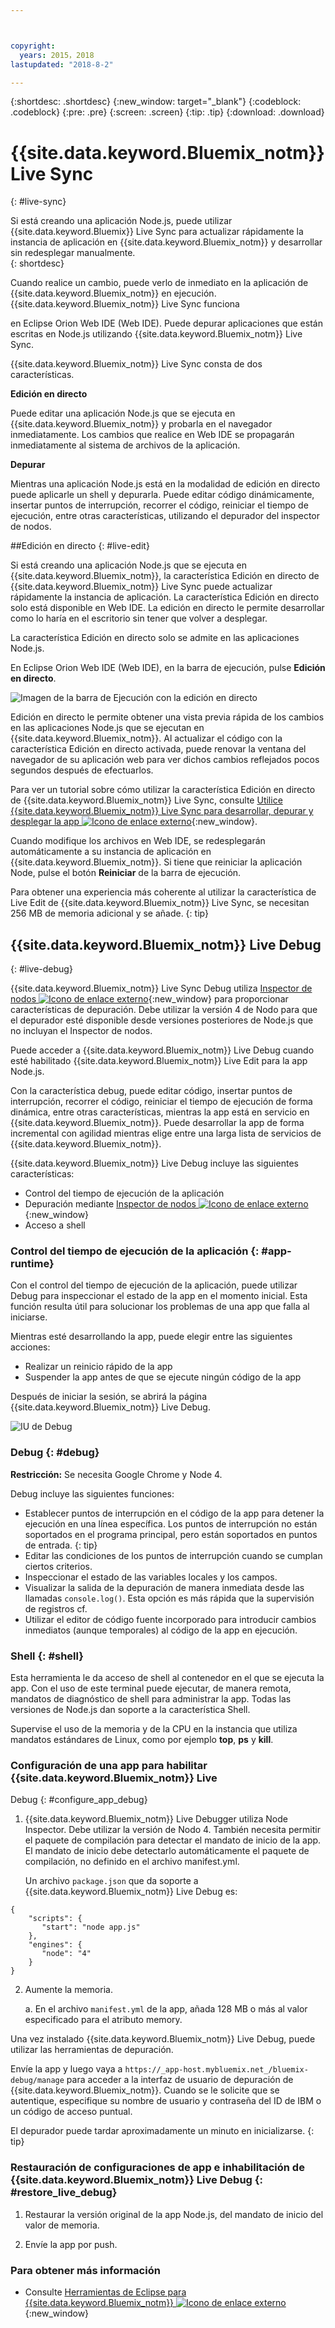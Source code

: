 ```yaml
---



copyright:
  years: 2015，2018
lastupdated: "2018-8-2"

---
```


{:shortdesc: .shortdesc}
{:new_window: target="_blank"}
{:codeblock: .codeblock}
{:pre: .pre}
{:screen: .screen}
{:tip: .tip}
{:download: .download}

# {{site.data.keyword.Bluemix_notm}} Live Sync
{: #live-sync}


Si está creando una aplicación Node.js, puede utilizar {{site.data.keyword.Bluemix}} Live Sync para actualizar rápidamente la instancia de aplicación en {{site.data.keyword.Bluemix_notm}} y desarrollar sin redesplegar manualmente.   
{: shortdesc}

Cuando realice un cambio, puede verlo de inmediato en la aplicación de {{site.data.keyword.Bluemix_notm}} en ejecución. {{site.data.keyword.Bluemix_notm}} Live Sync funciona
<!--from both the command line and -->
en Eclipse Orion Web IDE (Web IDE). Puede depurar aplicaciones que están escritas en Node.js utilizando {{site.data.keyword.Bluemix_notm}} Live Sync.  

{{site.data.keyword.Bluemix_notm}} Live Sync consta de dos características.
<!--three -->

<!--
**Desktop Sync**  

You can synchronize any desktop directory tree with a cloud-based project workspace similar to the way Dropbox works. The Web IDE directly edits the same cloud-based workspace, so both stay in sync. Desktop Sync works for any kind of application. To use Desktop Sync, you need to download and install the BL command line interface.  
-->

**Edición en directo**

Puede editar una aplicación Node.js que se ejecuta en {{site.data.keyword.Bluemix_notm}} y probarla en el navegador inmediatamente. Los cambios que realice en Web IDE se propagarán inmediatamente al sistema de archivos de la aplicación.  

**Depurar**  

Mientras una aplicación Node.js está en la modalidad de edición en directo puede aplicarle un shell y depurarla. Puede editar código dinámicamente, insertar puntos de interrupción, recorrer el código, reiniciar el tiempo de ejecución, entre otras características, utilizando el depurador del inspector de nodos.  


##Edición en directo
{: #live-edit}

Si está creando una aplicación Node.js que se ejecuta en {{site.data.keyword.Bluemix_notm}}, la característica Edición en directo de {{site.data.keyword.Bluemix_notm}} Live Sync puede actualizar rápidamente la instancia de aplicación. La característica Edición en directo solo está disponible en Web IDE. La edición en directo le permite desarrollar como lo haría en el escritorio sin tener que volver a desplegar.

La característica Edición en directo solo se admite en las aplicaciones Node.js.

En Eclipse Orion Web IDE (Web IDE), en la barra de ejecución, pulse **Edición en directo**.

![Imagen de la barra de Ejecución con la edición en directo](images/bluemix-live-sync-light.png)

Edición en directo le permite obtener una vista previa rápida de los cambios en las aplicaciones Node.js que se ejecutan en {{site.data.keyword.Bluemix_notm}}. Al actualizar
el código con la característica Edición en directo activada, puede renovar la ventana del navegador de su aplicación web
para ver dichos cambios reflejados pocos segundos después de efectuarlos.

Para ver un tutorial sobre cómo utilizar la característica Edición en directo de {{site.data.keyword.Bluemix_notm}} Live Sync, consulte [Utilice {{site.data.keyword.Bluemix_notm}} Live Sync para desarrollar, depurar y desplegar la app ![Icono de enlace externo](../../icons/launch-glyph.svg "Icono de enlace externo")](https://www.ibm.com/cloud/garage/tutorials/use-live-sync-to-develop-debug-and-deploy-your-app){:new_window}.

Cuando modifique los archivos en Web IDE, se redesplegarán automáticamente a su instancia de aplicación en {{site.data.keyword.Bluemix_notm}}. Si tiene que reiniciar la aplicación Node, pulse el botón **Reiniciar** de la barra de ejecución.

Para obtener una experiencia más coherente al utilizar la característica de Live Edit de {{site.data.keyword.Bluemix_notm}} Live Sync, se necesitan 256 MB de memoria adicional y se añade.
{: tip}

## {{site.data.keyword.Bluemix_notm}} Live Debug
{: #live-debug}

{{site.data.keyword.Bluemix_notm}} Live Sync Debug utiliza
[Inspector de nodos ![Icono de enlace externo](../../icons/launch-glyph.svg "Icono de enlace externo")](https://github.com/node-inspector/node-inspector){:new_window}
para proporcionar características de depuración. Debe utilizar la versión 4 de Nodo para que el depurador esté disponible desde versiones posteriores de Node.js que no incluyan el Inspector de nodos.

Puede acceder a {{site.data.keyword.Bluemix_notm}} Live Debug cuando esté habilitado {{site.data.keyword.Bluemix_notm}} Live Edit para la app Node.js.  

Con la característica debug, puede editar código, insertar puntos de interrupción, recorrer el código,
reiniciar el tiempo de ejecución de forma dinámica, entre otras características, mientras la app está en servicio en {{site.data.keyword.Bluemix_notm}}. Puede desarrollar la app de forma incremental con agilidad mientras elige entre una larga lista de servicios de {{site.data.keyword.Bluemix_notm}}.

{{site.data.keyword.Bluemix_notm}} Live Debug incluye las siguientes características:

* Control del tiempo de ejecución de la aplicación
* Depuración mediante [Inspector de nodos ![Icono de enlace externo](../../icons/launch-glyph.svg "Icono de enlace externo")](https://github.com/node-inspector/node-inspector){:new_window}
* Acceso a shell

### Control del tiempo de ejecución de la aplicación {: #app-runtime}

Con el control del tiempo de ejecución de la aplicación, puede utilizar Debug
para inspeccionar el estado de la app en el momento inicial. Esta función resulta útil para solucionar los problemas de una app que falla al iniciarse.

Mientras esté desarrollando la app, puede elegir entre las siguientes acciones:

* Realizar un reinicio rápido de la app
* Suspender la app antes de que se ejecute ningún código de la app

Después de iniciar la sesión, se abrirá la página {{site.data.keyword.Bluemix_notm}} Live Debug.

![IU de Debug](images/live_sync_debug.png)


### Debug {: #debug}

**Restricción:** Se necesita Google Chrome y Node 4.

Debug incluye las siguientes funciones:  
* Establecer puntos de interrupción en el código de la app para detener la ejecución en una línea específica.
  Los puntos de interrupción no están soportados en el programa principal, pero están soportados en puntos de entrada.
  {: tip}
* Editar las condiciones de los puntos de interrupción cuando se cumplan ciertos criterios.
* Inspeccionar el estado de las variables locales y los campos.
* Visualizar la salida de la depuración de manera inmediata desde las llamadas `console.log()`. Esta opción es más rápida que la supervisión de registros cf.
* Utilizar el editor de código fuente incorporado para introducir cambios inmediatos (aunque temporales) al código de la app en ejecución.

### Shell {: #shell}

Esta herramienta le da acceso de shell al contenedor en el que se ejecuta la app. Con el uso de este terminal puede ejecutar, de manera remota, mandatos de diagnóstico de shell para administrar la app. Todas las versiones de Node.js dan soporte a la característica Shell.

Supervise el uso de la memoria y de la CPU en la instancia que utiliza mandatos estándares de Linux, como por ejemplo **top**, **ps** y **kill**.

### Configuración de una app para habilitar {{site.data.keyword.Bluemix_notm}} Live
Debug {: #configure_app_debug}

1. {{site.data.keyword.Bluemix_notm}} Live Debugger utiliza Node Inspector. Debe utilizar la versión de Nodo 4. También necesita permitir el paquete de compilación para detectar el mandato de inicio de la app. El mandato de inicio debe detectarlo automáticamente el paquete de compilación, no definido en el archivo manifest.yml.

   Un archivo `package.json` que da soporte a {{site.data.keyword.Bluemix_notm}} Live Debug es:

  ```
  {
      "scripts": {
         "start": "node app.js"
      },
      "engines": {
         "node": "4"
      }
  }
  ```

2. Aumente la memoria.  

    a. En el archivo `manifest.yml` de la app, añada 128 MB o más al valor especificado para el atributo memory.

Una vez instalado {{site.data.keyword.Bluemix_notm}} Live
Debug, puede utilizar las herramientas de depuración.

Envíe la app y luego vaya a `https://_app-host.mybluemix.net_/bluemix-debug/manage` para acceder a la interfaz de usuario de depuración de {{site.data.keyword.Bluemix_notm}}. Cuando se le solicite que se autentique, especifique su nombre de usuario y contraseña del ID de IBM o un código de acceso puntual.    

El depurador puede tardar aproximadamente un minuto en inicializarse.
{: tip}

### Restauración de configuraciones de app e inhabilitación de {{site.data.keyword.Bluemix_notm}} Live Debug {: #restore_live_debug}

1. Restaurar la versión original de la app Node.js, del mandato de inicio del valor de memoria.

2. Envíe la app por push.

### Para obtener más información

* Consulte [Herramientas de Eclipse para {{site.data.keyword.Bluemix_notm}} ![Icono de enlace externo](../../icons/launch-glyph.svg "Icono de enlace externo")](https://www.bluemix.net/docs/manageapps/eclipsetools/eclipsetools.html){:new_window}
